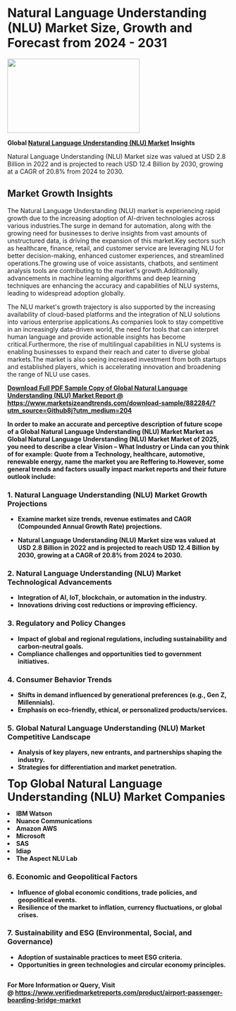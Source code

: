 <H1>Natural Language Understanding (NLU) Market Size, Growth and Forecast from 2024 - 2031</H1><img class="aligncenter size-medium wp-image-584254" src="https://thirdeyenews.in/wp-content/uploads/2024/09/Global-Market-Research-300x168.jpeg" alt="" width="300" height="168" /><p><strong>Global&nbsp;<a href="https://www.marketsizeandtrends.com/download-sample/882284/?utm_source=Github8j?utm_medium=204">Natural Language Understanding (NLU) Market</a> Insights</strong></p><p>Natural Language Understanding (NLU) Market size was valued at USD 2.8 Billion in 2022 and is projected to reach USD 12.4 Billion by 2030, growing at a CAGR of 20.8% from 2024 to 2030.</p><p><h2>Market Growth Insights</h2> <p>The Natural Language Understanding (NLU) market is experiencing rapid growth due to the increasing adoption of AI-driven technologies across various industries.The surge in demand for automation, along with the growing need for businesses to derive insights from vast amounts of unstructured data, is driving the expansion of this market.Key sectors such as healthcare, finance, retail, and customer service are leveraging NLU for better decision-making, enhanced customer experiences, and streamlined operations.The growing use of voice assistants, chatbots, and sentiment analysis tools are contributing to the market's growth.Additionally, advancements in machine learning algorithms and deep learning techniques are enhancing the accuracy and capabilities of NLU systems, leading to widespread adoption globally.</p> <p><strong><a href="sample-download-link"></a></strong></p> <p>The NLU market's growth trajectory is also supported by the increasing availability of cloud-based platforms and the integration of NLU solutions into various enterprise applications.As companies look to stay competitive in an increasingly data-driven world, the need for tools that can interpret human language and provide actionable insights has become critical.Furthermore, the rise of multilingual capabilities in NLU systems is enabling businesses to expand their reach and cater to diverse global markets.The market is also seeing increased investment from both startups and established players, which is accelerating innovation and broadening the range of NLU use cases.</p> <p><strong><a href="more-insights-link"></p><p><span class=""><strong>Download Full PDF Sample Copy of Global Natural Language Understanding (NLU) Market Report</strong> @ <a href="https://www.marketsizeandtrends.com/download-sample/882284/?utm_source=Github8j?utm_medium=204" target="_blank">https://www.marketsizeandtrends.com/download-sample/882284/?utm_source=Github8j?utm_medium=204</a></span></p><p>In order to make an accurate and perceptive description of future scope of a Global&nbsp;Natural Language Understanding (NLU) Market Market as Global&nbsp;Natural Language Understanding (NLU) Market Market of 2025, you need to describe a clear Vision &ndash; What Industry or Linda can you think of for example: Quote from a Technology, healthcare, automotive, renewable energy, name the market you are Reffering to.However, some general trends and factors usually impact market reports and their future outlook include:</p><h3>1.&nbsp;<strong>Natural Language Understanding (NLU) Market Growth Projections</strong></h3><ul><li>Examine market size trends, revenue estimates and CAGR (Compounded Annual Growth Rate) projections.</li><li><p>Natural Language Understanding (NLU) Market size was valued at USD 2.8 Billion in 2022 and is projected to reach USD 12.4 Billion by 2030, growing at a CAGR of 20.8% from 2024 to 2030.</p></li></ul><h3>2.&nbsp;<strong>Natural Language Understanding (NLU) Market Technological Advancements</strong></h3><ul><li>Integration of AI, IoT, blockchain, or automation in the industry.</li><li>Innovations driving cost reductions or improving efficiency.</li></ul><h3>3.&nbsp;<strong>Regulatory and Policy Changes</strong></h3><ul><li>Impact of global and regional regulations, including sustainability and carbon-neutral goals.</li><li>Compliance challenges and opportunities tied to government initiatives.</li></ul><h3>4.&nbsp;<strong>Consumer Behavior Trends</strong></h3><ul><li>Shifts in demand influenced by generational preferences (e.g., Gen Z, Millennials).</li><li>Emphasis on eco-friendly, ethical, or personalized products/services.</li></ul><h3>5.&nbsp;<strong>Global Natural Language Understanding (NLU) Market Competitive Landscape</strong></h3><ul><li>Analysis of key players, new entrants, and partnerships shaping the industry.</li><li>Strategies for differentiation and market penetration.</li></ul><p data-pm-slice="1 1 []"><span style="color: inherit; font-family: inherit; font-size: 25px;">Top Global Natural Language Understanding (NLU) Market Companies</span></p><div class="" data-test-id=""><p><li>IBM Watson</li><li> Nuance Communications</li><li> Amazon AWS</li><li> Microsoft</li><li> SAS</li><li> Idiap</li><li> The Aspect NLU Lab</li></p></div><h3>6.&nbsp;<strong>Economic and Geopolitical Factors</strong></h3><ul><li>Influence of global economic conditions, trade policies, and geopolitical events.</li><li>Resilience of the market to inflation, currency fluctuations, or global crises.</li></ul><h3>7.&nbsp;<strong>Sustainability and ESG (Environmental, Social, and Governance)</strong></h3><ul><li>Adoption of sustainable practices to meet ESG criteria.</li><li>Opportunities in green technologies and circular economy principles.</li></ul><h2><strong style="font-size: 14px;">For More Information or Query, Visit @&nbsp;</strong><a style="background-color: #ffffff; font-size: 14px;" href="https://www.marketsizeandtrends.com/report/natural-language-understanding-nlu-market/" target="_blank">https://www.verifiedmarketreports.com/product/airport-passenger-boarding-bridge-market</a></h2>